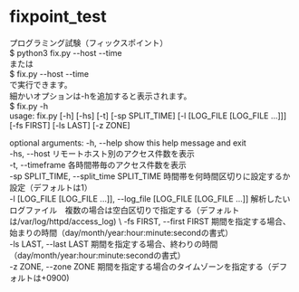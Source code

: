 # fixpoint_test
プログラミング試験（フィックスポイント）\
$ python3 fix.py --host --time \
または \
$ fix.py --host --time \
で実行できます。 \
細かいオプションは-hを追加すると表示されます。 \
$ fix.py -h \
usage: fix.py [-h] [-hs] [-t] [-sp SPLIT_TIME] [-l [LOG_FILE [LOG_FILE ...]]]
              [-fs FIRST] [-ls LAST] [-z ZONE]

optional arguments:
  -h, --help            show this help message and exit \
  -hs, --host           リモートホスト別のアクセス件数を表示 \
  -t, --timeframe       各時間帯毎のアクセス件数を表示 \
  -sp SPLIT_TIME, --split_time SPLIT_TIME 時間帯を何時間区切りに設定するか設定（デフォルトは1） \
  -l [LOG_FILE [LOG_FILE ...]], --log_file [LOG_FILE [LOG_FILE ...]] 解析したいログファイル　複数の場合は空白区切りで指定する（デフォルトは/var/log/httpd/access_log) \ 
  -fs FIRST, --first FIRST 期間を指定する場合、始まりの時間（day/month/year:hour:minute:secondの書式）\
  -ls LAST, --last LAST 期間を指定する場合、終わりの時間（day/month/year:hour:minute:secondの書式）\
  -z ZONE, --zone ZONE  期間を指定する場合のタイムゾーンを指定する（デフォルトは+0900) 
